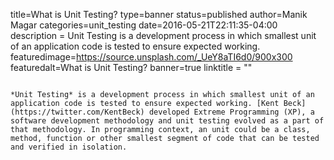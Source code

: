 title=What is Unit Testing?
type=banner
status=published
author=Manik Magar
categories=unit_testing
date=2016-05-21T22:11:35-04:00
description = Unit Testing is a development process in which smallest unit of an application code is tested to ensure expected working.
featuredimage=https://source.unsplash.com/_UeY8aTI6d0/900x300
featuredalt=What is Unit Testing?
banner=true
linktitle = ""
~~~~~~

*Unit Testing* is a development process in which smallest unit of an application code is tested to ensure expected working. [Kent Beck](https://twitter.com/KentBeck) developed Extreme Programming (XP), a software development methodology and unit testing evolved as a part of that methodology. In programming context, an unit could be a class, method, function or other smallest segment of code that can be tested and verified in isolation.
